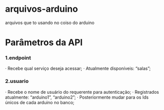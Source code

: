 # arquivos-arduino
arquivos que to usando no coiso do arduino


# Parâmetros da API
### 1.endpoint
  · Recebe qual serviço deseja acessar;
  · Atualmente disponíveis: “salas”;
  
### 2.usuario
  · Recebe o nome de usuário do requerente para autenticação;
  · Registrados atualmente: “arduino1”, “arduino2”;
  · Posteriormente mudar para os Ids únicos de cada arduino no banco;
